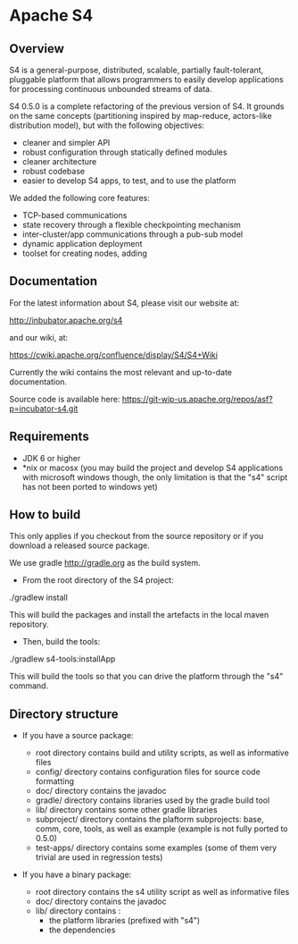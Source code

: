 Apache S4
=========

Overview
--------
S4 is a general-purpose, distributed, scalable, partially fault-tolerant, pluggable platform that allows programmers to easily develop applications for processing continuous unbounded streams of data.

S4 0.5.0 is a complete refactoring of the previous version of S4. It grounds on the same concepts (partitioning inspired by map-reduce, actors-like distribution model), but with the following objectives:

- cleaner and simpler API
- robust configuration through statically defined modules
- cleaner architecture
- robust codebase
- easier to develop S4 apps, to test, and to use the platform

We added the following core features:

- TCP-based communications
- state recovery through a flexible checkpointing mechanism
- inter-cluster/app communications through a pub-sub model
- dynamic application deployment
- toolset for creating nodes, adding


Documentation
-------------

For the latest information about S4, please visit our website at:

   http://inbubator.apache.org/s4

and our wiki, at:

   https://cwiki.apache.org/confluence/display/S4/S4+Wiki

Currently the wiki contains the most relevant and up-to-date documentation.

Source code is available here: https://git-wip-us.apache.org/repos/asf?p=incubator-s4.git


Requirements
------------
* JDK 6 or higher
* *nix or macosx (you may build the project and develop S4 applications with microsoft windows though, the only limitation is that the "s4" script has not been ported to windows yet)


How to build
------------
This only applies if you checkout from the source repository or if you download a released source package.


We use gradle http://gradle.org as the build system.

* From the root directory of the S4 project:

./gradlew install

This will build the packages and install the artefacts in the local maven repository.

* Then, build the tools:

./gradlew s4-tools:installApp

This will build the tools so that you can drive the platform through the "s4" command.


Directory structure
-------------------
* If you have a  source package:
	- root directory contains build and utility scripts, as well as informative files
	- config/ directory contains configuration files for source code formatting
	- doc/ directory contains the javadoc
	- gradle/ directory contains libraries used by the gradle build tool
	- lib/ directory contains some other gradle libraries 
	- subproject/ directory contains the plaftorm subprojects: base, comm, core, tools, as well as example (example is not fully ported to 0.5.0)
	- test-apps/ directory contains some examples (some of them very trivial are used in regression tests)



* If you have a binary package:
	- root directory contains the s4 utility script as well as informative files
	- doc/ directory contains the javadoc
	- lib/ directory contains :
		* the platform libraries (prefixed with "s4")
		* the dependencies



